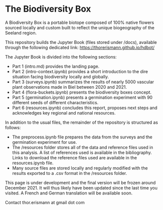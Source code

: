 # The Biodiversity Box

A Biodiversity Box is a portable biotope composed of 100% native flowers sourced locally and custom built to reflect the unique biogeography of the Seeland region.

This repository builds the Jupyter Book (files stored under /docs), available through the following dedicated link: https://thorerismann.github.io/hdbot/

The Jupyter Book is divided into the following sections:
* Part 1 (intro.md) provides the landing page.
* Part 2 (intro-context.ipynb) provides a short introduction to the dire situation facing biodiversity locally and globally.
* Part 3 (surveys.ipynb) summarizes the results of nearly 5000 vascular plant observations made in Biel between 2020 and 2021.
* Part 4 (flora-buckets.ipynb) presents the biodiversity boxes concept.
* Part 5 (germination.ipynb) presents a germination experiment with 90 different seeds of different characteristics.
* Part 6 (resources.ipynb) concludes this report, proposes next steps and acknowledges key regional and national resources.

In addition to the usual files, the remainder of the repository is structured as follows:
* The preprocess.ipynb file prepares the data from the surveys and the germination experiment for use.
* The /resources folder stores all of the data and reference files used in this analysis. A list of references used is available in the bibliography. Links to download the reference files used are available in the resources.ipynb file.
* Many source files are stored locally and regularly modified with the results exported to a .csv format in the /resources folder.

This page is under development and the final version will be frozen around December 2021. It will thus likely have been updated since the last time you visited. A French and German translation will be available soon.

Contact thor.erismann at gmail dot com